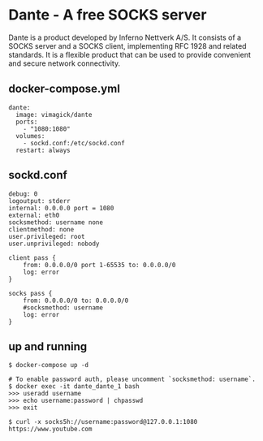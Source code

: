 Dante - A free SOCKS server
===========================

Dante is a product developed by Inferno Nettverk A/S. It consists of a SOCKS
server and a SOCKS client, implementing RFC 1928 and related standards. It is a
flexible product that can be used to provide convenient and secure network
connectivity. 

## docker-compose.yml

```
dante:
  image: vimagick/dante
  ports:
    - "1080:1080"
  volumes:
    - sockd.conf:/etc/sockd.conf
  restart: always
```

## sockd.conf

```
debug: 0
logoutput: stderr
internal: 0.0.0.0 port = 1080
external: eth0
socksmethod: username none
clientmethod: none
user.privileged: root
user.unprivileged: nobody

client pass {
    from: 0.0.0.0/0 port 1-65535 to: 0.0.0.0/0
    log: error
}

socks pass {
    from: 0.0.0.0/0 to: 0.0.0.0/0
    #socksmethod: username
    log: error
}
```

## up and running

```
$ docker-compose up -d

# To enable password auth, please uncomment `socksmethod: username`.
$ docker exec -it dante_dante_1 bash
>>> useradd username
>>> echo username:password | chpasswd
>>> exit

$ curl -x socks5h://username:password@127.0.0.1:1080 https://www.youtube.com
```
